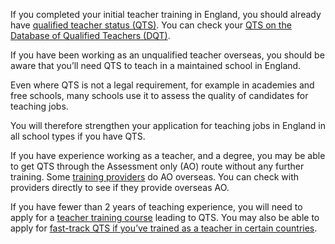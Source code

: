 If you completed your initial teacher training in England, you should already
have [qualified teacher status (QTS)](https://www.gov.uk/guidance/qualified-teacher-status-qts).
You can check your [QTS on the Database of Qualified Teachers (DQT)](https://teacherservices.education.gov.uk/SelfService/Login).

If you have been working as an unqualified teacher overseas, you should be
aware that you’ll need QTS to teach in a maintained school in England.

Even where QTS is not a legal requirement, for example in academies and free
schools, many schools use it to assess the quality of candidates for teaching
jobs.

You will therefore strengthen your application for teaching jobs in England in
all school types if you have QTS.

If you have experience working as a teacher, and a degree, you may be able to
get QTS through the Assessment only (AO) route without any further training.
Some [training providers](/assessment-only-providers)
do AO overseas. You can check with providers directly to see if they provide
overseas AO.

If you have fewer than 2 years of teaching experience, you will need to apply
for a [teacher training course](https://www.find-postgraduate-teacher-training.service.gov.uk/)
leading to QTS. You may also be able to apply for [fast-track QTS if you’ve
trained as a teacher in certain countries](https://www.gov.uk/guidance/qualified-teacher-status-qts#teachers-from-the-eu-iceland-liechtenstein-norway-switzerland-australia-canada-new-zealand-or-usa).
